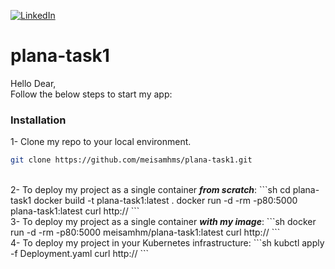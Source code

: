 [![LinkedIn][linkedin-shield]][linkedin-url]
# plana-task1

Hello Dear,<br>
Follow the below steps to start my app:

### Installation

1- Clone my repo to your local environment.
   ```sh
   git clone https://github.com/meisamhms/plana-task1.git
   ```
<br>
2- To deploy my project as a single container <i><b>from scratch</i></b>:
   ```sh
   cd plana-task1
   docker build -t plana-task1:latest .
   docker run -d -rm -p80:5000 plana-task1:latest
   curl http://<your-host-ip>
   ```
<br>
3- To deploy my project as a single container <i><b>with my image</i></b>:
   ```sh
   docker run -d -rm -p80:5000 meisamhm/plana-task1:latest
   curl http://<your-host-ip>
   ```
<br>
4- To deploy my project in your Kubernetes infrastructure:
   ```sh
   kubctl apply -f Deployment.yaml
   curl http://<your-cluster-ip>
   ```




<!-- MARKDOWN LINKS & IMAGES -->
[linkedin-shield]: https://img.shields.io/badge/-LinkedIn-black.svg?style=for-the-badge&logo=linkedin&colorB=555
[linkedin-url]: https://linkedin.com/in/meisam-sharahi
